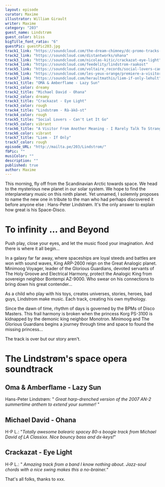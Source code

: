 ```yaml
---
layout: episode
curator: Maxime
illustrator: William Girault
writer: Maxime
category: "203"
guest_name: Lindstrøm
guest_color: bliss
bigTitle_font_ratio: "6"
guestPic: guestPic203.jpg
track1_link: "https://soundcloud.com/the-dream-chimney/dc-promo-tracks-8-oma-amberflame-lazy-sun"
track2_link: "https://soundcloud.com/distantworks/ohana"
track3_link: "https://soundcloud.com/nicolas-kitic/crackazat-eye-light"
track4_link: "https://soundcloud.com/feedelity/lindstrom-raakost"
track5_link: "https://soundcloud.com/voltaire_records/social-lovers-cant-let-it-go"
track6_link: "https://soundcloud.com/les-yeux-orange/premiere-a-visitor-from-another-meaning-i-rarely-talk-to-strangers"
track7_link: "https://soundcloud.com/heraultmathis/liem-if-only-lehult"
track1_title: "OMA & Amberflame - Lazy Sun"
track1_color: dreamy
track2_title: "Michael David - Ohana"
track2_color: dreamy
track3_title: "Crackazat - Eye Light"
track3_color: rough
track4_title: "Lindstrøm - Rà-àkõ-st"
track4_color: rough
track5_title: "Social Lovers - Can't Let It Go"
track5_color: vibrant
track6_title: "A Visitor From Another Meaning - I Rarely Talk To Strangers"
track6_color: vibrant
track7_title: "Liem - If Only"
track7_color: rough
episode_URL: "http://mailta.pe/203/Lindstrom/"
fbPic: ""
musiColor: ""
description: ""
published: true
author: Maxime
---
```




<p id="introduction">This morning, fly off from the Scandinavian Arctic towards space. We head to the mysterious new planet in our solar system. We hope to find the interplanetary music on this  ninth planet. Yet unnamed, I solemnly proposes to name the new one in tribute to the man who had perhaps discovered it before anyone else : Hans-Peter Lindstrøm. It's the only answer to explain how great is his Space-Disco. </p>

# To infinity ... and Beyond

Push play, close your eyes, and let the music flood your imagination. And there is where it all begin...

In a galaxy far far away, where spaceships are loyal steeds and battles are won with sound waves, King ARP-2600 reign on the Great Analogic planet. Minimoog Voyager, leader of the Glorious Guardians, devoted servants of The Holy Groove and Electrical Harmony, protect the Analogic King from sovereign neighbor Bontempi AZ-9000. Who swear on his connections to bring down his great contender... 

As a child who play with his toys, creates universes, stories, heroes, bad guys, Lindstrom make music. Each track, creating his own mythology. 

Since the dawn of time, rhythm of days is governed by the BPMs of Disco Masters. This frail harmony is broken when the princess Korg PS-3100 is kidnapped by the demonic king neighbor Monotron. Minimoog and The Glorious Guardians begins a journey through time and space to found the missing princess... 

The track is over but our story aren't.

# The Lindstrøm's space opera soundtrack
 
## Oma & Amberflame - Lazy Sun
Hans-Peter Lindstrøm: " _Great harp-drenched version of the 2007 AN-2 summertime anthem to extend your summer!_ "

## Michael David - Ohana
H-P L.: "_Totally awesome balearic spacey 80-s boogie track from Michael David of LA Classixx. Nice bouncy bass and dx-keys!_"

## Crackazat - Eye Light
H-P L.: " _Amazing track from a band I know nothing about. Jazz-soul chords with a nice swing makes this a no-brainer._“
 
<p id="outroduction">
That's all folks, thanks to xxx.</p>
